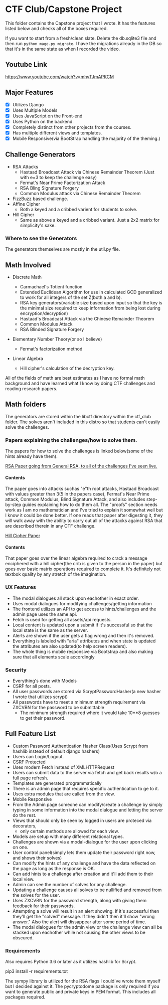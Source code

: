 # CTF Club/Capstone Project
This folder contains the Capstone project that I wrote. It has the features listed below and checks all of the boxes required.

If you want to start from a fresh/clean slate. Delete the db.sqlite3 file and then run  ``python mage.py migrate``. I have the migrations already in the DB so that it's in the same state as when I recorded the video.

## Youtube Link
https://www.youtube.com/watch?v=mhvTJmAPKCM

## Major Features
- [x] Utilizes Django
- [x] Uses Multiple Models
- [x] Uses JavaScript on the Front-end
- [x] Uses Python on the backend.
- [x] Completely distinct from other projects from the courses.
- [x] Has multiple different views and templates.
- [x] Mobile Responsive(via BootStrap handling the majority of the theming.)

## Challenge Generators
- RSA Attacks
	- Hastaad Broadcast Attack via Chinese Remainder Theorem (Just with e=3 to keep the challenge easy)
	- Fermat's Near Prime Factorization Attack
	- RSA Bling Signature Forgery
	- Common Modulus attack via Chinese Remainder Theorem
- FizzBuzz based challenge.
- Affine Cipher
	- Both a keyed and a cribbed varient for students to solve.
- Hill Cipher
	- Same as above a keyed and a cribbed variant. Just a 2x2 matrix for simplicity's sake.

### Where to see the Generators
The generators themselves are mostly in the util.py file.

## Math Involved
- Discrete Math
	- Carmachael's Totient function
	- Extended Euclidean Algorithm for use in calculated GCD generalized to work for all integers of the set Z(both a and b).
	- RSA key generators(variable size based upon input so that the key is the minimal size required to keep information from being lost during encryption/decryption)
	- Hastaad's Broadcast Attack via the Chinese Remainder Theorem
	- Common Modulus Attack
	- RSA Blinded Signature Forgery

- Elementary Number Theory(or so I believe)
	- Fermat's factorization method
- Linear Algebra
	- Hill cipher's calculation of the decryption key.

All of the fields of math are best estimates as I have no formal math background and have learned what I know by doing CTF challenges and reading research papers.

## Math folders
The generators are stored within the libctf directory within the ctf_club folder. The solves aren't
included in this distro so that students can't easily solve the challenges.

### Papers explaining the challenges/how to solve them.
The papers for how to solve the challenges is linked below(some of the hints already have them).

[RSA Paper going from General RSA, to all of the challenges I've seen live.](https://github.com/133794m3r/Papers/blob/master/crypto/RSA_LAB_1.pdf)
#### Contents
The paper goes into attacks suchas "e"th root attacks, Hastaad Broadcast with values greater than 3(5 in the papers case), Fermat's Near Prime attack, Common Modulus, Blind Signature Attack, and also includes step-by-step guides explaining how to do them all. The "proofs" section needs work as I am no mathematician and I've tried to explain it somewhat well but I know it could be done better. If one reads that paper after digesting it, they will walk away with the ability to carry out all of the attacks against RSA that are described therein in any CTF challenge.

[Hill Cipher Paper](https://github.com/133794m3r/Papers/blob/master/crypto/HILL_CIPHER.pdf)
#### Contents
That paper goes over the linear algebra required to crack a message enciphered with a hill cipher(the crib is given to the person in the paper) but goes over basic matrix operations required to complete it. It's definitely not textbok quality by any stretch of the imagination.

### UX Features
- The modal dialogues all stack upon eachother in exact order.
- Uses modal dialogues for modifying challenges/getting information
- The frontend utilizes an API to get access to hints/challenges and the admin page uses the same api.
- Fetch is used for getting all assets/api requests.
- Local content is updated upon a submit if it's successful so that the local state is the same as the server.
- Alerts are shown if the user gets a flag wrong and then it's removed.
- Everything is labeled with "aria" attributes and when state is updated the attributes are also updated(to help screen readers).
- The whole thing is mobile responsive via Bootstrap and also making sure that all elements scale accordingly

### Security
- Everything's done with Models
- CSRF for all posts.
- All user passwords are stored via ScryptPasswordHasher(a new hasher I wrote that utilizes scrypt)
- All passwords have to meet a minimum strength requirement via ZXCVBN for the password to be submittable
	- The minimum strength required where it would take 10**8 guesses to get their password.

## Full Feature List
- Custom Password Authentication Hasher Class(Uses Scrypt from hashlib instead of default django hashers)
- Users can Login/Logout.
- CSRF Protected
- Uses modern Fetch instead of XMLHTTPRequest
- Users can submit data to the server via fetch and get back results w/o a full page refresh.
- Templates are generated programmatically
- There is an admin page that requires specific authentication to ge to it.
- Uses extra modules that are called from the view.
- Mobile Responsive
- From the Admin page someone can modify/create a challenge by simply typing in some information into the modal dialogue and letting the server do the rest.
- Views that should only be seen by logged in users are proteced via decorators,
	- only certain methods are allowed for each view.
- Models are setup with many different relational types.
- Challenges are shown via a modal-dialogue for the user upon clicking on one.
- User control panel(simply lets them update their password right now, and shows their solves)
- Can modify the hints of any challenge and have the data reflected on the page as long as the response is OK.
- Can add hints to a challenge after creation and it'll add them to their local view.
- Admin can see the number of solves for any challenge.
- Updating a challenge causes all solves to be nullified and removed from the solves for the user.
- Uses ZXCVBN for the password strength, along with giving them feedback for their passwords.
- Attempting a solve will result in an alert showing. If it's successful then they'll get the "solved" message. If they didn't then it'll show "wrong answer." Also the alert will dissappear after some period of time.
- The modal dialogues for the admin view or the challenge view can all be stacked upon eachother while not causing the other views to be obscured.


### Requirements
Also requires Python 3.6 or later as it utilizes hashlib for Scrypt.

pip3 install -r requirements.txt

The sympy library is utilized for the RSA flags I could've wrote them myself but I decided against it. The pycryptodome package is only required if you want to generate public and private keys in PEM format.
This includes all packages required.

